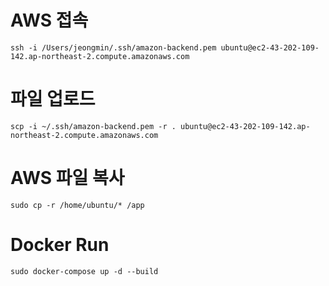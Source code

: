 # AWS 접속
~~~
ssh -i /Users/jeongmin/.ssh/amazon-backend.pem ubuntu@ec2-43-202-109-142.ap-northeast-2.compute.amazonaws.com
~~~

# 파일 업로드
~~~
scp -i ~/.ssh/amazon-backend.pem -r . ubuntu@ec2-43-202-109-142.ap-northeast-2.compute.amazonaws.com
~~~

# AWS 파일 복사
~~~
sudo cp -r /home/ubuntu/* /app
~~~

# Docker Run
~~~
sudo docker-compose up -d --build
~~~


